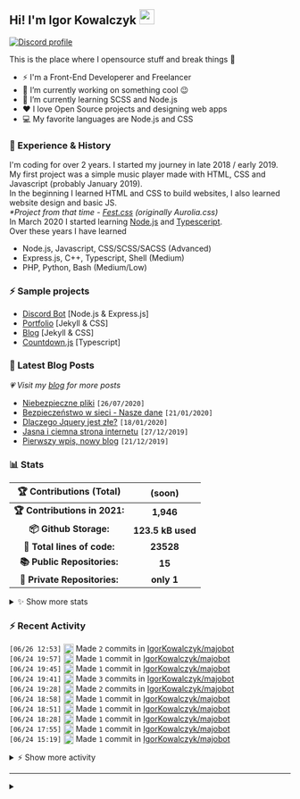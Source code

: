 <!-- ## Hi! I'm Igor Kowalczyk 🖐️ -->
## Hi! I'm Igor Kowalczyk <img src="https://raw.githubusercontent.com/igorkowalczyk/igorkowalczyk/master/src/images/wave.gif" width="27px">

[![Discord profile](https://discord.c99.nl/widget/theme-3/440200028292907048.png)](https://discord.com/users/440200028292907048)

This is the place where I opensource stuff and break things :rofl:

- ⚡  I'm a Front-End Developerer and Freelancer
- 🔭 I’m currently working on something cool :wink:
- 🌱 I’m currently learning SCSS and Node.js
- ❤️ I love Open Source projects and designing web apps
- 💻 My favorite languages are Node.js and CSS

### 💪 Experience & History
I'm coding for over 2 years. I started my journey in late 2018 / early 2019.<br>
My first project was a simple music player made with HTML, CSS and Javascript (probably January 2019).<br>
In the beginning I learned HTML and CSS to build websites, I also learned website design and basic JS.<br>
*\*Project from that time - [Fest.css](https://github.com/igorkowalczyk/fest) (originally Aurolia.css)*<br>
In March 2020 I started learning [Node.js](https://nodejs.org) and [Typesceript](https://www.typescriptlang.org).<br>
Over these years I have learned
 * Node.js, Javascript, CSS/SCSS/SACSS (Advanced)
 * Express.js, C++, Typescript, Shell (Medium)
 * PHP, Python, Bash (Medium/Low)

### ⚡ Sample projects

* [Discord Bot](https://github.com/aurolia-css/majo-rebuild) [Node.js & Express.js]
* [Portfolio](https://igorkowalczyk.github.io) [Jekyll & CSS] 
* [Blog](https://igorkowalczyk.github.io/blog) [Jekyll & CSS] 
* [Countdown.js](https://igorkowalczyk.github.io/countdown) [Typescript] 

### 📕 Latest Blog Posts
*💗 Visit my [blog](https://igorkowalczyk.github.io/blog) for more posts*
<!-- START_SECTION:feed -->
   - [Niebezpieczne pliki](https://igorkowalczyk.github.io/blog/internet/2020/07/27/Niebezpieczne-pliki) `[26/07/2020]`
- [Bezpieczeństwo w sieci - Nasze dane](https://igorkowalczyk.github.io/blog/internet/2020/01/22/Bezpiecze%C5%84stwo-w-sieci-nasze-dane) `[21/01/2020]`
- [Dlaczego Jquery jest złe?](https://igorkowalczyk.github.io/blog/internet/programowanie/javascript/2020/01/19/Dlaczego-Jquery-jest-z%C5%82e) `[18/01/2020]`
- [Jasna i ciemna strona internetu](https://igorkowalczyk.github.io/blog/internet/2019/12/28/Jasna-i-ciemna-strona-internetu) `[27/12/2019]`
- [Pierwszy wpis, nowy blog](https://igorkowalczyk.github.io/blog/offtop/2019/12/22/Pierwszy-wpis,-nowy-blog) `[21/12/2019]`
<!-- Posts last updated on Sat Jun 26 2021 12:35:47 GMT+0000 (Coordinated Universal Time) -->
   <!-- END_SECTION:feed -->

### 📊 Stats

<!--START_SECTION:waka-->
 | 🏆 Contributions (Total) | (soon) |
|:-:|:-:|
| **🏆 Contributions in 2021:** | **1,946**|
| **📦 Github Storage:** | **123.5 kB used**|
| **📝 Total lines of code:** | **23528**|
| **📚 Public Repositories:** | **15** |
| **🔑 Private Repositories:** | **only 1** |
<details><summary>✨ Show more stats</summary>

#### 🌞 I work most during day 

```text
🌞 Morning    233 commits    ████░░░░░░░░░░░░░░░░░░░░░   17.77% 
🌆 Daytime    589 commits    ███████████░░░░░░░░░░░░░░   44.93% 
🌃 Evening    479 commits    █████████░░░░░░░░░░░░░░░░   36.54% 
🌙 Night      10 commits     ░░░░░░░░░░░░░░░░░░░░░░░░░   0.76%
```
#### 📅 I'm most productive on Wednesday 

```text
Monday       197 commits    ███░░░░░░░░░░░░░░░░░░░░░░   15.03% 
Tuesday      231 commits    ████░░░░░░░░░░░░░░░░░░░░░   17.62% 
Wednesday    238 commits    ████░░░░░░░░░░░░░░░░░░░░░   18.15% 
Thursday     203 commits    ███░░░░░░░░░░░░░░░░░░░░░░   15.48% 
Friday       157 commits    ███░░░░░░░░░░░░░░░░░░░░░░   11.98% 
Saturday     141 commits    ██░░░░░░░░░░░░░░░░░░░░░░░   10.76% 
Sunday       144 commits    ██░░░░░░░░░░░░░░░░░░░░░░░   10.98%
```


#### 📊 Weekly work stats 

```text
💬 Programming Languages: 
JavaScript               9 hrs 44 mins       █████████████████████░░░░   84.29% 
CSS                      36 mins             █░░░░░░░░░░░░░░░░░░░░░░░░   5.3% 
EJS                      36 mins             █░░░░░░░░░░░░░░░░░░░░░░░░   5.3% 
Other                    15 mins             ░░░░░░░░░░░░░░░░░░░░░░░░░   2.27% 
JSON                     11 mins             ░░░░░░░░░░░░░░░░░░░░░░░░░   1.63%

💻 Operating System: 
Linux                    11 hrs 32 mins      █████████████████████████   100.0%
```

</details>

<!-- Wakatime stats generated at 2021-06-26 12:37:44.308021 -->
<!--END_SECTION:waka-->

### :zap: Recent Activity
<!--START_SECTION:activity-->
`[06/26 12:53]` <a href="https://github.com/igorkowalczyk" title="📝"><img alt="📝" src="https://github.com/igorkowalczykbot/github-activity/raw/master/icons/commit.png" align="top" height="18"></a> Made `2` commits in [IgorKowalczyk/majobot](https://github.com/IgorKowalczyk/majobot)  
`[06/24 19:57]` <a href="https://github.com/igorkowalczyk" title="📝"><img alt="📝" src="https://github.com/igorkowalczykbot/github-activity/raw/master/icons/commit.png" align="top" height="18"></a> Made `1` commit in [IgorKowalczyk/majobot](https://github.com/IgorKowalczyk/majobot)  
`[06/24 19:45]` <a href="https://github.com/igorkowalczyk" title="📝"><img alt="📝" src="https://github.com/igorkowalczykbot/github-activity/raw/master/icons/commit.png" align="top" height="18"></a> Made `1` commit in [IgorKowalczyk/majobot](https://github.com/IgorKowalczyk/majobot)  
`[06/24 19:41]` <a href="https://github.com/igorkowalczyk" title="📝"><img alt="📝" src="https://github.com/igorkowalczykbot/github-activity/raw/master/icons/commit.png" align="top" height="18"></a> Made `3` commits in [IgorKowalczyk/majobot](https://github.com/IgorKowalczyk/majobot)  
`[06/24 19:28]` <a href="https://github.com/igorkowalczyk" title="📝"><img alt="📝" src="https://github.com/igorkowalczykbot/github-activity/raw/master/icons/commit.png" align="top" height="18"></a> Made `2` commits in [IgorKowalczyk/majobot](https://github.com/IgorKowalczyk/majobot)  
`[06/24 18:58]` <a href="https://github.com/igorkowalczyk" title="📝"><img alt="📝" src="https://github.com/igorkowalczykbot/github-activity/raw/master/icons/commit.png" align="top" height="18"></a> Made `1` commit in [IgorKowalczyk/majobot](https://github.com/IgorKowalczyk/majobot)  
`[06/24 18:51]` <a href="https://github.com/igorkowalczyk" title="📝"><img alt="📝" src="https://github.com/igorkowalczykbot/github-activity/raw/master/icons/commit.png" align="top" height="18"></a> Made `1` commit in [IgorKowalczyk/majobot](https://github.com/IgorKowalczyk/majobot)  
`[06/24 18:28]` <a href="https://github.com/igorkowalczyk" title="📝"><img alt="📝" src="https://github.com/igorkowalczykbot/github-activity/raw/master/icons/commit.png" align="top" height="18"></a> Made `1` commit in [IgorKowalczyk/majobot](https://github.com/IgorKowalczyk/majobot)  
`[06/24 17:55]` <a href="https://github.com/igorkowalczyk" title="📝"><img alt="📝" src="https://github.com/igorkowalczykbot/github-activity/raw/master/icons/commit.png" align="top" height="18"></a> Made `1` commit in [IgorKowalczyk/majobot](https://github.com/IgorKowalczyk/majobot)  
`[06/24 15:19]` <a href="https://github.com/igorkowalczyk" title="📝"><img alt="📝" src="https://github.com/igorkowalczykbot/github-activity/raw/master/icons/commit.png" align="top" height="18"></a> Made `1` commit in [IgorKowalczyk/majobot](https://github.com/IgorKowalczyk/majobot)  

<details><summary>⚡ Show more activity</summary>

`[06/24 14:06]` <a href="https://github.com/igorkowalczyk" title="📝"><img alt="📝" src="https://github.com/igorkowalczykbot/github-activity/raw/master/icons/commit.png" align="top" height="18"></a> Made `2` commits in [IgorKowalczyk/majobot](https://github.com/IgorKowalczyk/majobot)  
`[06/24 13:56]` <a href="https://github.com/igorkowalczyk" title="📝"><img alt="📝" src="https://github.com/igorkowalczykbot/github-activity/raw/master/icons/commit.png" align="top" height="18"></a> Made `2` commits in [IgorKowalczyk/majobot](https://github.com/IgorKowalczyk/majobot)  
`[06/24 13:48]` <a href="https://github.com/igorkowalczyk" title="📝"><img alt="📝" src="https://github.com/igorkowalczykbot/github-activity/raw/master/icons/commit.png" align="top" height="18"></a> Made `1` commit in [IgorKowalczyk/majobot](https://github.com/IgorKowalczyk/majobot)  
`[06/24 13:32]` <a href="https://github.com/igorkowalczyk" title="📝"><img alt="📝" src="https://github.com/igorkowalczykbot/github-activity/raw/master/icons/commit.png" align="top" height="18"></a> Made `3` commits in [IgorKowalczyk/majobot](https://github.com/IgorKowalczyk/majobot)  
`[06/24 13:16]` <a href="https://github.com/igorkowalczyk" title="📝"><img alt="📝" src="https://github.com/igorkowalczykbot/github-activity/raw/master/icons/commit.png" align="top" height="18"></a> Made `2` commits in [IgorKowalczyk/majobot](https://github.com/IgorKowalczyk/majobot)  
`[06/23 20:47]` <a href="https://github.com/igorkowalczyk" title="📝"><img alt="📝" src="https://github.com/igorkowalczykbot/github-activity/raw/master/icons/commit.png" align="top" height="18"></a> Made `2` commits in [IgorKowalczyk/majobot](https://github.com/IgorKowalczyk/majobot)  
`[06/23 20:39]` <a href="https://github.com/igorkowalczyk" title="📝"><img alt="📝" src="https://github.com/igorkowalczykbot/github-activity/raw/master/icons/commit.png" align="top" height="18"></a> Made `1` commit in [IgorKowalczyk/majobot](https://github.com/IgorKowalczyk/majobot)  
`[06/23 20:33]` <a href="https://github.com/igorkowalczyk" title="📝"><img alt="📝" src="https://github.com/igorkowalczykbot/github-activity/raw/master/icons/commit.png" align="top" height="18"></a> Made `2` commits in [IgorKowalczyk/majobot](https://github.com/IgorKowalczyk/majobot)  
`[06/23 20:20]` <a href="https://github.com/igorkowalczyk" title="📝"><img alt="📝" src="https://github.com/igorkowalczykbot/github-activity/raw/master/icons/commit.png" align="top" height="18"></a> Made `5` commits in [IgorKowalczyk/majobot](https://github.com/IgorKowalczyk/majobot)  
`[06/23 19:53]` <a href="https://github.com/igorkowalczyk" title="📝"><img alt="📝" src="https://github.com/igorkowalczykbot/github-activity/raw/master/icons/commit.png" align="top" height="18"></a> Made `3` commits in [IgorKowalczyk/majobot](https://github.com/IgorKowalczyk/majobot)  
`[06/23 19:44]` <a href="https://github.com/igorkowalczyk" title="📝"><img alt="📝" src="https://github.com/igorkowalczykbot/github-activity/raw/master/icons/commit.png" align="top" height="18"></a> Made `1` commit in [IgorKowalczyk/majobot](https://github.com/IgorKowalczyk/majobot)  
`[06/23 19:32]` <a href="https://github.com/igorkowalczyk" title="📝"><img alt="📝" src="https://github.com/igorkowalczykbot/github-activity/raw/master/icons/commit.png" align="top" height="18"></a> Made `2` commits in [IgorKowalczyk/majobot](https://github.com/IgorKowalczyk/majobot)  
`[06/23 19:28]` <a href="https://github.com/igorkowalczyk" title="📝"><img alt="📝" src="https://github.com/igorkowalczykbot/github-activity/raw/master/icons/commit.png" align="top" height="18"></a> Made `5` commits in [IgorKowalczyk/majobot](https://github.com/IgorKowalczyk/majobot)  
`[06/23 19:03]` <a href="https://github.com/igorkowalczyk" title="📝"><img alt="📝" src="https://github.com/igorkowalczykbot/github-activity/raw/master/icons/commit.png" align="top" height="18"></a> Made `1` commit in [IgorKowalczyk/majobot](https://github.com/IgorKowalczyk/majobot)  
`[06/23 08:43]` <a href="https://github.com/igorkowalczyk" title="📝"><img alt="📝" src="https://github.com/igorkowalczykbot/github-activity/raw/master/icons/commit.png" align="top" height="18"></a> Made `1` commit in [IgorKowalczyk/majobot](https://github.com/IgorKowalczyk/majobot)  
`[06/23 07:39]` <a href="https://github.com/igorkowalczyk" title="📝"><img alt="📝" src="https://github.com/igorkowalczykbot/github-activity/raw/master/icons/commit.png" align="top" height="18"></a> Made `3` commits in [IgorKowalczyk/majobot](https://github.com/IgorKowalczyk/majobot)  
`[06/23 07:29]` <a href="https://github.com/igorkowalczyk" title="📝"><img alt="📝" src="https://github.com/igorkowalczykbot/github-activity/raw/master/icons/commit.png" align="top" height="18"></a> Made `3` commits in [IgorKowalczyk/majobot](https://github.com/IgorKowalczyk/majobot)  
`[06/23 07:00]` <a href="https://github.com/igorkowalczyk" title="📝"><img alt="📝" src="https://github.com/igorkowalczykbot/github-activity/raw/master/icons/commit.png" align="top" height="18"></a> Made `1` commit in [IgorKowalczyk/majobot](https://github.com/IgorKowalczyk/majobot)  
`[06/23 06:36]` <a href="https://github.com/igorkowalczyk" title="📝"><img alt="📝" src="https://github.com/igorkowalczykbot/github-activity/raw/master/icons/commit.png" align="top" height="18"></a> Made `1` commit in [IgorKowalczyk/majobot](https://github.com/IgorKowalczyk/majobot)  

</details>
<!--END_SECTION:activity-->

---

<details>
 <summary> </summary>
 <h5>The cake is a lie 🍰❤️</h5>
 <a href="https://igorkowalczyk.github.io"><img src="https://komarev.com/ghpvc/?username=igorkowalczyk&style=flat-square&color=333333&label=Github+profile+views" alt="Github profile views"></a>
</details>